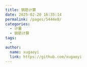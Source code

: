 ```yaml
---
title: 钢筋计算
date: 2025-02-20 16:35:14
permalink: /pages/5444e8/
categories:
  - 计量
  - 钢筋计算
tags:
  - 
author: 
  name: xugaoyi
  link: https://github.com/xugaoyi
---
```

